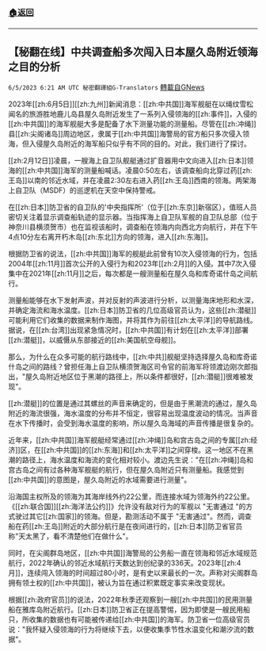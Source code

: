 ###  [:house:返回](README.md)
---


## 【秘翻在线】中共调查船多次闯入日本屋久岛附近领海之目的分析
`6/5/2023 6:21 AM UTC 秘密翻譯組G-Translators` [轉載自GNews](https://gnews.org/articles/1358126)

         

2023年[[zh:6月5日]][[zh:九州]]新闻消息：[[zh:中共国]]海军舰艇在以绳纹雪松闻名的旅游胜地鹿儿岛县屋久岛附近发生了一系列入侵领海的[[zh:事件]]，入侵的[[zh:中共国]]的海军舰艇大多是配备了水下测量功能的测量船。尽管在[[zh:冲绳]]县[[zh:尖阁诸岛]]周边地区，隶属于[[zh:中共国]]海警局的官方船只多次侵入领海，但入侵屋久岛附近的海军船只似乎有不同的目的。对此，我们进行了探讨。

[[zh:2月12日]]凌晨，一艘海上自卫队舰艇通过扩音器用中文向进入[[zh:日本]]领海的[[zh:中共国]]海军的测量船喊话。凌晨0:50左右，该调查船向北穿过药[[zh:王岛]]以南的邻近水域，并在凌晨2:30左右进入药[[zh:王岛]]西南的领海。两架海上自卫队（MSDF）的巡逻机在天空中保持警戒。

在[[zh:日本]]防卫省的自卫队的'中央指挥所'（位于[[zh:东京]]新宿区），值班人员密切关注着显示调查船轨迹的显示器。当指挥海上自卫队军舰的自卫队总部（位于神奈川县横须贺市）也在监视该船时，调查船在领海内向西北方向航行，并在下午4点10分左右离开朽木岛[[zh:东北]]方向的领海，进入[[zh:东海]]。

根据防卫省的说法，[[zh:中共国]]海军的舰艇此前曾有10次入侵领海的行为，包括2004年[[zh:11月]]首次公开的入侵行为和2023年[[zh:2月]]的入侵。其中7次入侵集中在2021年[[zh:11月]]之后，每次都是一艘测量船在屋久岛和库奇诺什岛之间航行。

测量船能够在水下发射声波，并对反射的声波进行分析，以测量海床地形和水深，并确定海流和海水温度。[[zh:日本]]防卫省的几位高级官员认为，这些[[zh:潜艇]]可能利用它们收集的数据来制作海图，并将其作为前往[[zh:太平洋]]的导航路线。据说，在[[zh:台湾]]出现紧急情况时，[[zh:中共国]]有计划在[[zh:太平洋]]部署[[zh:潜艇]]，以威慑从东部接近的[[zh:美国航空母舰]]。

那么，为什么在众多可能的航行路线中，[[zh:中共]]舰艇坚持选择屋久岛和库奇诺什岛之间的路线？曾担任海上自卫队横须贺海区司令官的前海军将领渡边刚次郎指出，"屋久岛附近地区位于黑潮的路径上，所以条件都很好，[[zh:潜艇]]很难被发现"。

[[zh:潜艇]]的位置是通过其螺丝的声音来确定的，但是由于黑潮流的通过，屋久岛附近的海流很强，海水温度的分布并不恒定，很容易出现温度波动的情况。当声音在水下传播时，会受到海水温度的影响，所以屋久岛海域的声音传播是很复杂的。

近年来，[[zh:中共国]]海军舰艇经常通过[[zh:冲绳]]岛和宫古岛之间的专属[[zh:经济]]区，在[[zh:中共国]]的[[zh:东海]]和[[zh:太平洋]]之间穿梭。这一地区不在黑潮的路径上，海水温度和海流的变化相对较小。渡边先生说："在[[zh:冲绳]]岛和宫古岛之间有过各种海军舰艇的航行，但在屋久岛附近只有测量船。我感觉到[[zh:中共国]]的意图是，屋久岛附近的水域需要进行测量"。

沿海国主权所及的领海为其海岸线外约22公里，而连接水域为领海外约22公里。 《[[zh:联合国]][[zh:海洋法公约]]》允许没有敌对行为的军舰以 "无害通过 "的方式驶过其它[[zh:国家]]的领海。但是，勘测活动不属于 "无害通过"。然而，调查船在药[[zh:王岛]]附近的大部分航行是在夜间进行的，[[zh:日本]]防卫省官员称"天太黑了，看不清楚他们在做什么"。

同时，在尖阁群岛地区，[[zh:中共国]]海警局的公务船一直在领海和邻近水域规范航行，2022年确认的邻近水域航行天数达到创纪录的336天。2023年[[zh:4月]]，连续闯入领海的时间超过80小时，是有史以来最长的一次。声称对尖阁群岛拥有领土权的[[zh:中共国]]，被认为旨在通过积累既定事实来改变现状。

根据[[zh:政府官员]]的说法，2022年秋季还观察到一艘[[zh:中共国]]的民用测量船在雅库岛附近航行。[[zh:日本]]防卫省正在提高警惕，因为即使是一艘民用船只，所收集的数据也有可能被传递给[[zh:中共国]]的海军。防卫省一位高级官员说："我怀疑入侵领海的行为将继续下去，以便收集季节性水温变化和潮汐流的数据"。
